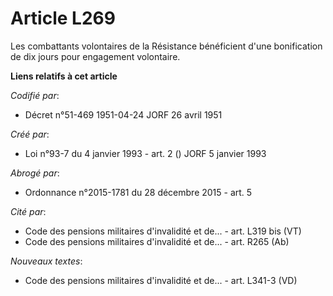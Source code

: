 # Article L269

Les combattants volontaires de la Résistance bénéficient d'une bonification de dix jours pour engagement volontaire.

**Liens relatifs à cet article**

_Codifié par_:

  - Décret n°51-469 1951-04-24 JORF 26 avril 1951

_Créé par_:

  - Loi n°93-7 du 4 janvier 1993 - art. 2 () JORF 5 janvier 1993

_Abrogé par_:

  - Ordonnance n°2015-1781 du 28 décembre 2015 - art. 5

_Cité par_:

  - Code des pensions militaires d'invalidité et de... - art. L319 bis (VT)
  - Code des pensions militaires d'invalidité et de... - art. R265 (Ab)

_Nouveaux textes_:

  - Code des pensions militaires d'invalidité et de... - art. L341-3 (VD)
